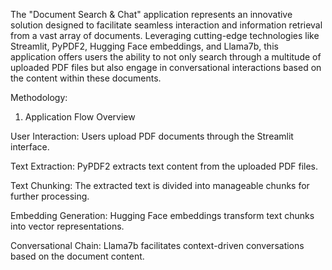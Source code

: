The "Document Search & Chat" application represents an innovative solution designed to facilitate seamless interaction and information retrieval from a vast array of documents.
Leveraging cutting-edge technologies like Streamlit, PyPDF2, Hugging Face embeddings, and Llama7b, this application offers users the ability to not only search through a multitude 
of uploaded PDF files but also engage in conversational interactions based on the content within these documents.

Methodology: 
1. Application Flow Overview
   
User Interaction: Users upload PDF documents through the Streamlit interface.

Text Extraction: PyPDF2 extracts text content from the uploaded PDF files.

Text Chunking: The extracted text is divided into manageable chunks for further processing.

Embedding Generation: Hugging Face embeddings transform text chunks into vector representations.

Conversational Chain: Llama7b facilitates context-driven conversations based on the document content.
